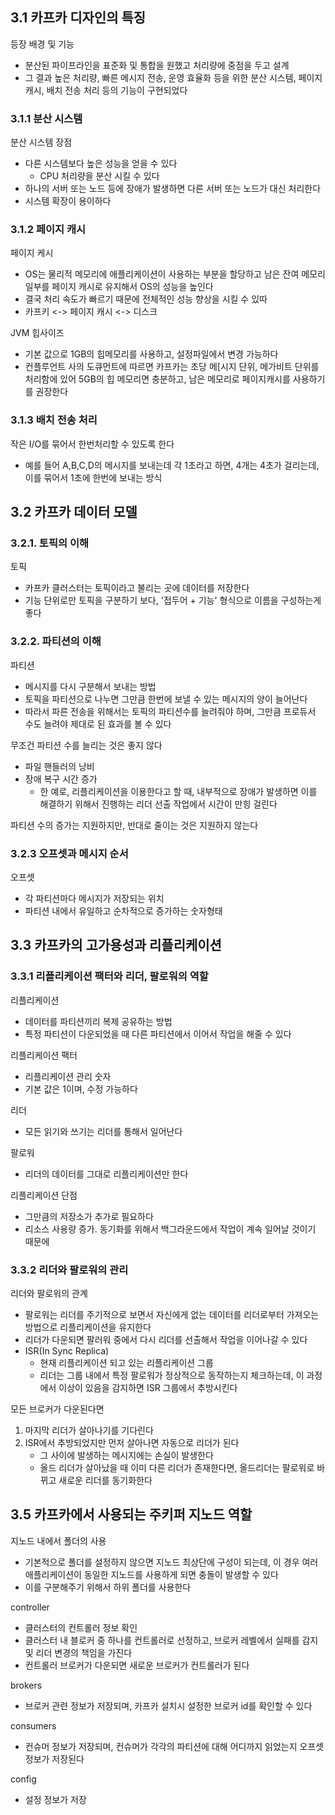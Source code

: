 ## 3.1 카프카 디자인의 특징
등장 배경 및 기능
- 분산된 파이프라인을 표준화 및 통합을 원했고 처리량에 중점을 두고 설계
- 그 결과 높은 처리량, 빠른 메시지 전송, 운영 효율화 등을 위한 분산 시스템, 페이지 캐시, 배치 전송 처리 등의 기능이 구현되었다

### 3.1.1 분산 시스템
분산 시스템 장점
- 다른 시스템보다 높은 성능을 얻을 수 있다
   - CPU 처리량을 분산 시킬 수 있다
- 하나의 서버 또는 노드 등에 장애가 발생하면 다른 서버 또는 노드가 대신 처리한다
- 시스템 확장이 용이하다

### 3.1.2 페이지 캐시
페이지 케시
- OS는 물리적 메모리에 애플리케이션이 사용하는 부분을 할당하고 남은 잔여 메모리 일부를 페이지 캐시로 유지해서 OS의 성능을 높인다
- 결국 처리 속도가 빠르기 때문에 전체적인 성능 향상을 시킬 수 있따
- 카프키 <-> 페이지 캐시 <-> 디스크

JVM 힙사이즈
- 기본 값으로 1GB의 힙메모리를 사용하고, 설정파일에서 변경 가능하다
- 컨플루언트 사의 도큐먼트에 따르면 카프카는 초당 메[시지 단위, 메가비트 단위를 처리함에 있어 5GB의 힙 메모리면 충분하고, 남은 메모리로 페이지캐시를 사용하기를 권장한다

### 3.1.3 배치 전송 처리
작은 I/O를 묶어서 한번처리할 수 있도록 한다
- 예를 들어 A,B,C,D의 메시지를 보내는데 각 1초라고 하면, 4개는 4초가 걸리는데, 이를 묶어서 1초에 한번에 보내는 방식

## 3.2 카프카 데이터 모델
### 3.2.1. 토픽의 이해
토픽
- 카프카 클러스터는 토픽이라고 불리는 곳에 데이터를 저장한다
- 기능 단위로만 토픽을 구분하기 보다, '접두어 + 기능' 형식으로 이름을 구성하는게 좋다

### 3.2.2. 파티션의 이해
파티션
- 메시지를 다시 구분해서 보내는 방법
- 토픽을 파티션으로 나누면 그만큼 한번에 보낼 수 있는 메시지의 양이 늘어난다
- 따라서 파른 전송을 위해서는 토픽의 파티션수를 늘려줘야 하며, 그만큼 프로듀서 수도 늘려야 제대로 된 효과를 볼 수 있다

무조건 파티션 수를 늘리는 것은 좋지 않다
- 파일 핸들러의 낭비
- 장애 복구 시간 증가
   - 한 예로, 리플리케이션을 이용한다고 할 때, 내부적으로 장애가 발생하면 이를 해결하기 위해서 진행하는 리더 선출 작업에서 시간이 만힝 걸린다

파티션 수의 증가는 지원하지만, 반대로 줄이는 것은 지원하지 않는다

### 3.2.3 오프셋과 메시지 순서
오프셋
- 각 파티션마다 메시지가 저장되는 위치
- 파티션 내에서 유일하고 순차적으로 증가하는 숫자형태

## 3.3 카프카의 고가용성과 리플리케이션
### 3.3.1 리플리케이션 팩터와 리더, 팔로워의 역할
리플리케이션
- 데이터를 파티션끼리 복제 공유하는 방법
- 특정 파티션이 다운되었을 때 다른 파티션에서 이어서 작업을 해줄 수 있다

리플리케이션 팩터
- 리플리케이션 관리 숫자
- 기본 값은 1이며, 수정 가능하다

리더
- 모든 읽기와 쓰기는 리더를 통해서 일어난다

팔로워
- 리더의 데이터를 그대로 리플리케이션만 한다

리플리케이션 단점
- 그만큼의 저장소가 추가로 필요하다
- 리소스 사용량 증가. 동기화를 위해서 백그라운드에서 작업이 계속 일어날 것이기 때문에

### 3.3.2 리더와 팔로워의 관리
리더와 팔로워의 관계
- 팔로워는 리더를 주기적으로 보면서 자신에게 없는 데이터를 리더로부터 가져오는 방법으로 리플리케이션을 유지한다
- 리더가 다운되면 팔러워 중에서 다시 리더를 선출해서 작업을 이어나갈 수 있다
- ISR(In Sync Replica)
   - 현재 리플리케이션 되고 있는 리플리케이션 그룹
   - 리더는 그룹 내에서 특정 팔로워가 정상적으로 동작하는지 체크하는데, 이 과정에서 이상이 있음을 감지하면 ISR 그룹에서 추방시킨다

모든 브로커가 다운된다면
1. 마지막 리더가 살아나기를 기다린다
2. ISR에서 추방되었지만 먼저 살아나면 자동으로 리더가 된다
   - 그 사이에 발생하는 메시지에는 손실이 발생한다
   - 올드 리더가 살아났을 때 이미 다른 리더가 존재한다면, 올드리더는 팔로워로 바뀌고 새로운 리더를 동기화한다

## 3.5 카프카에서 사용되는 주키퍼 지노드 역할
지노드 내에서 폴더의 사용
- 기본적으로 폴더를 설정하지 않으면 지노드 최상단에 구성이 되는데, 이 경우 여러 애플리케이션이 동일한 지노드를 사용하게 되면 충돌이 발생할 수 있다
- 이를 구분해주기 위해서 하위 폴더를 사용한다

controller
- 클러스터의 컨트롤러 정보 확인
- 클러스터 내 블로커 중 하나를 컨트롤러로 선정하고, 브로커 레벨에서 실패를 감지 및 리더 변경의 책임을 가진다
- 컨트롤러 브로커가 다운되면 새로운 브로커가 컨트롤러가 된다

brokers
- 브로커 관련 정보가 저장되며, 카프카 설치시 설정한 브로커 id를 확인할 수 있다

consumers
- 컨슈머 정보가 저장되며, 컨슈머가 각각의 파티션에 대해 어디까지 읽었는지 오프셋 정보가 저장된다

config
- 설정 정보가 저장